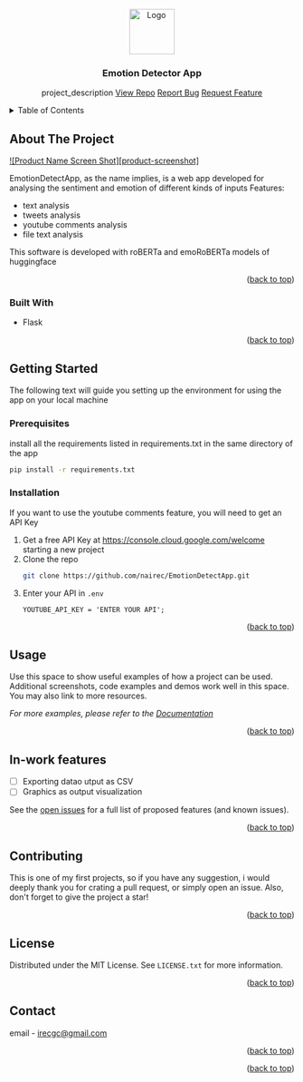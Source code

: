 <!-- PROJECT LOGO -->
<br />
<div align="center">
  <a href="https://github.com/github_username/repo_name">
    <img src="images/logo.png" alt="Logo" width="80" height="80">
  </a>

<h3 align="center">Emotion Detector App</h3>

  <p align="center">
    project_description
    <a href="https://github.com/nairec/EmotionDetectApp">View Repo</a>
    <a href="https://github.com/nairec/EmotionDetectApp/issues">Report Bug</a>
    <a href="https://github.com/nairec/EmotionDetectApp/issues">Request Feature</a>
  </p>
</div>

<!-- TABLE OF CONTENTS -->
<details>
  <summary>Table of Contents</summary>
  <ol>
    <li>
      <a href="#about-the-project">About The Project</a>
      <ul>
        <li><a href="#built-with">Built With</a></li>
      </ul>
    </li>
    <li>
      <a href="#getting-started">Getting Started</a>
      <ul>
        <li><a href="#prerequisites">Prerequisites</a></li>
        <li><a href="#installation">Installation</a></li>
      </ul>
    </li>
    <li><a href="#usage">Usage</a></li>
    <li><a href="#roadmap">Roadmap</a></li>
    <li><a href="#contributing">Contributing</a></li>
    <li><a href="#license">License</a></li>
    <li><a href="#contact">Contact</a></li>
    <li><a href="#acknowledgments">Acknowledgments</a></li>
  </ol>
</details>



<!-- ABOUT THE PROJECT -->
## About The Project

[![Product Name Screen Shot][product-screenshot]](https://example.com)

EmotionDetectApp, as the name implies, is a web app developed for analysing the sentiment and emotion of different kinds of inputs
Features:
<ul>
    <li>text analysis</li>
    <li>tweets analysis</li>
    <li>youtube comments analysis</li>
    <li>file text analysis</li>
</ul>
This software is developed with roBERTa and emoRoBERTa models of huggingface

<p align="right">(<a href="#readme-top">back to top</a>)</p>



### Built With

<ul>
    <li>Flask</li>
</ul>

<p align="right">(<a href="#readme-top">back to top</a>)</p>



<!-- GETTING STARTED -->
## Getting Started

The following text will guide you setting up the environment for using the app on your local machine

### Prerequisites

install all the requirements listed in requirements.txt in the same directory of the app
```sh
pip install -r requirements.txt 
```

### Installation

If you want to use the youtube comments feature, you will need to get an API Key
1. Get a free API Key at https://console.cloud.google.com/welcome starting a new project
2. Clone the repo
   ```sh
   git clone https://github.com/nairec/EmotionDetectApp.git
   ```
3. Enter your API in `.env`
   ```
   YOUTUBE_API_KEY = 'ENTER YOUR API';
   ```

<p align="right">(<a href="#readme-top">back to top</a>)</p>



<!-- USAGE EXAMPLES -->
## Usage

Use this space to show useful examples of how a project can be used. Additional screenshots, code examples and demos work well in this space. You may also link to more resources.

_For more examples, please refer to the [Documentation](https://example.com)_

<p align="right">(<a href="#readme-top">back to top</a>)</p>



<!-- ROADMAP -->
## In-work features

- [ ] Exporting datao utput as CSV
- [ ] Graphics as output visualization

See the [open issues](https://github.com/nairec/EmotionDetectApp/issues) for a full list of proposed features (and known issues).

<p align="right">(<a href="#readme-top">back to top</a>)</p>



<!-- CONTRIBUTING -->
## Contributing

This is one of my first projects, so if you have any suggestion, i would deeply thank you for crating a pull request, or simply open an issue.
Also, don't forget to give the project a star!

<p align="right">(<a href="#readme-top">back to top</a>)</p>


<!-- LICENSE -->
## License

Distributed under the MIT License. See `LICENSE.txt` for more information.

<p align="right">(<a href="#readme-top">back to top</a>)</p>



<!-- CONTACT -->
## Contact

email - irecgc@gmail.com

<p align="right">(<a href="#readme-top">back to top</a>)</p>

<p align="right">(<a href="#readme-top">back to top</a>)</p>
